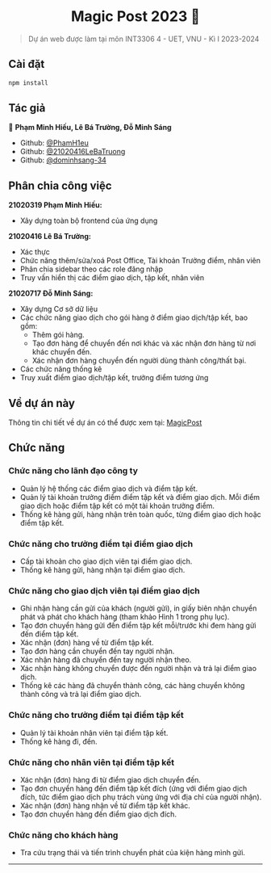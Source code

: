 <h1 align="center"> Magic Post 2023 👋</h1>
<p>
</p>

> Dự án web được làm tại môn INT3306 4 - UET, VNU - Kì I 2023-2024

## Cài đặt

```sh
npm install
```

## Tác giả

👤 **Phạm Minh Hiếu, Lê Bá Trường, Đỗ Minh Sáng**

* Github: [@PhamH1eu](https://github.com/PhamH1eu)
* Github: [@21020416LeBaTruong](https://github.com/21020416LeBaTruong)
* Github: [@dominhsang-34](https://github.com/dominhsang-34)
  
## Phân chia công việc
**21020319 Phạm Minh Hiếu:**
* Xây dựng toàn bộ frontend của ứng dụng
  
**21020416 Lê Bá Trường:**
* Xác thực 
* Chức năng thêm/sửa/xoá Post Office, Tài khoản Trưởng điểm, nhân viên
* Phân chia sidebar theo các role đăng nhập
* Truy vấn hiển thị các điểm giao dịch, tập kết, nhân viên
  
**21020717 Đỗ Minh Sáng:**
* Xây dựng Cơ sở dữ liệu
* Các chức năng giao dịch cho gói hàng ở điểm giao dịch/tập kết, bao gồm:
  * Thêm gói hàng.
  * Tạo đơn hàng để chuyển đến nơi khác và xác nhận đơn hàng từ nơi khác chuyển đến.
  * Xác nhận đơn hàng chuyển đến người dùng thành công/thất bại.
* Các chức năng thống kê
* Truy xuất điểm giao dịch/tập kết, trưởng điểm tương ứng

  

## Về dự án này
Thông tin chi tiết về dự án có thể được xem tại: [MagicPost](https://itest.com.vn/lects/webappdev/mockproj//magic-post.htm)

## Chức năng 
### Chức năng cho lãnh đạo công ty
  * Quản lý hệ thống các điểm giao dịch và điểm tập kết.<br>
  * Quản lý tài khoản trưởng điểm điểm tập kết và điểm giao dịch. Mỗi điểm giao dịch hoặc điểm tập kết có một tài khoản trưởng điểm.<br>
* Thống kê hàng gửi, hàng nhận trên toàn quốc, từng điểm giao dịch hoặc điểm tập kết.<br>
### Chức năng cho trưởng điểm tại điểm giao dịch
* Cấp tài khoản cho giao dịch viên tại điểm giao dịch.<br>
* Thống kê hàng gửi, hàng nhận tại điểm giao dịch.<br>
### Chức năng cho giao dịch viên tại điểm giao dịch
* Ghi nhận hàng cần gửi của khách (người gửi), in giấy biên nhận chuyển phát và phát cho khách hàng (tham khảo Hình 1 trong phụ lục).<br>
* Tạo đơn chuyển hàng gửi đến điểm tập kết mỗi/trước khi đem hàng gửi đến điểm tập kết.<br>
* Xác nhận (đơn) hàng về từ điểm tập kết.<br>
* Tạo đơn hàng cần chuyển đến tay người nhận.<br>
* Xác nhận hàng đã chuyển đến tay người nhận theo.<br>
* Xác nhận hàng không chuyển được đến người nhận và trả lại điểm giao dịch.<br>
* Thống kê các hàng đã chuyển thành công, các hàng chuyển không thành công và trả lại điểm giao dịch.<br>
### Chức năng cho trưởng điểm tại điểm tập kết
* Quản lý tài khoản nhân viên tại điểm tập kết.<br>
* Thống kê hàng đi, đến.<br>
### Chức năng cho nhân viên tại điểm tập kết
* Xác nhận (đơn) hàng đi từ điểm giao dịch chuyển đến.<br>
* Tạo đơn chuyển hàng đến điểm tập kết đích (ứng với điểm giao dịch đích, tức điểm giao dịch phụ trách vùng ứng với địa chỉ của người nhận).<br>
* Xác nhận (đơn) hàng nhận về từ điểm tập kết khác.<br>
* Tạo đơn chuyển hàng đến điểm giao dịch đích.<br>
### Chức năng cho khách hàng
* Tra cứu trạng thái và tiến trình chuyển phát của kiện hàng mình gửi.<br>

***
